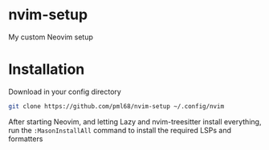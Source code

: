 # nvim-setup

My custom Neovim setup

# Installation

Download in your config directory

```sh
git clone https://github.com/pml68/nvim-setup ~/.config/nvim
```

After starting Neovim, and letting Lazy and nvim-treesitter install everything, run the `:MasonInstallAll` command to install the required LSPs and formatters
